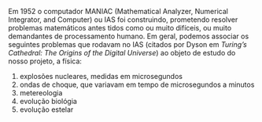 Em 1952 o computador MANIAC (Mathematical Analyzer, Numerical Integrator, and Computer) ou IAS foi construindo, prometendo resolver problemas matemáticos antes tidos como ou muito difíceis, ou muito demandantes de processamento humano. Em geral, podemos associar os seguintes problemas que rodavam no IAS (citados por Dyson em *Turing’s Cathedral: The Origins of the Digital Universe*) ao objeto de estudo do nosso projeto, a física:

1. explosões nucleares, medidas em microsegundos
2. ondas de choque, que variavam em tempo de microsegundos a minutos
3. metereologia
4. evolução biológia 
5. evolução estelar
